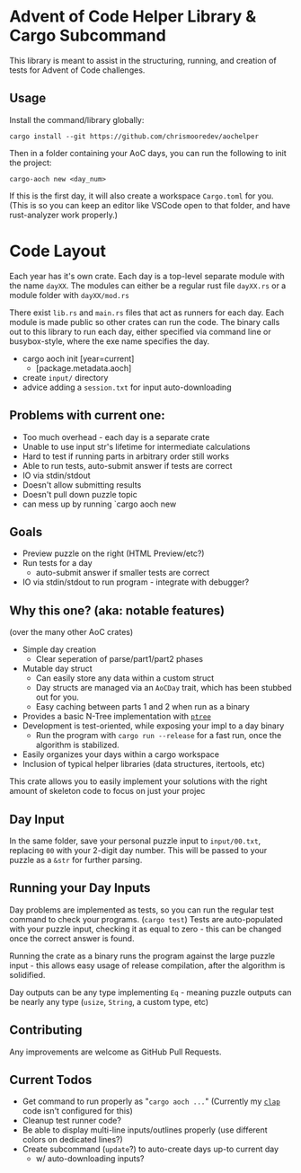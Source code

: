 
# Advent of Code Helper Library & Cargo Subcommand
This library is meant to assist in the structuring, running, and creation of tests for Advent of Code challenges.

## Usage
Install the command/library globally:
```
cargo install --git https://github.com/chrismooredev/aochelper
```
Then in a folder containing your AoC days, you can run the following to init the project:
```
cargo-aoch new <day_num>
```
If this is the first day, it will also create a workspace `Cargo.toml` for you. (This is so you can keep an editor like VSCode open to that folder, and have rust-analyzer work properly.)

# Code Layout
Each year has it's own crate. Each day is a top-level separate module with the name `dayXX`. The modules can either be a regular rust file `dayXX.rs` or a module folder with `dayXX/mod.rs`

There exist `lib.rs` and `main.rs` files that act as runners for each day. Each module is made public so other crates can run the code. The binary calls out to this library to run each day, either specified via command line or busybox-style, where the exe name specifies the day.

* cargo aoch init [year=current]
  * [package.metadata.aoch]
* create `input/` directory
* advice adding a `session.txt` for input auto-downloading

## Problems with current one:
* Too much overhead - each day is a separate crate
* Unable to use input str's lifetime for intermediate calculations
* Hard to test if running parts in arbitrary order still works
* Able to run tests, auto-submit answer if tests are correct
* IO via stdin/stdout
* Doesn't allow submitting results
* Doesn't pull down puzzle topic
* can mess up by running `cargo aoch new

## Goals
* Preview puzzle on the right (HTML Preview/etc?)
* Run tests for a day
  * auto-submit answer if smaller tests are correct
* IO via stdin/stdout to run program - integrate with debugger?

## Why this one? (aka: notable features)
(over the many other AoC crates)
* Simple day creation
  * Clear seperation of parse/part1/part2 phases
* Mutable day struct
  * Can easily store any data within a custom struct
  * Day structs are managed via an `AoCDay` trait, which has been stubbed out for you.
  * Easy caching between parts 1 and 2 when run as a binary
* Provides a basic N-Tree implementation with [`ptree`](https://crates.io/crates/ptree)
* Development is test-oriented, while exposing your impl to a day binary
  * Run the program with `cargo run --release` for a fast run, once the algorithm is stabilized.
* Easily organizes your days within a cargo workspace
* Inclusion of typical helper libraries (data structures, itertools, etc)

This crate allows you to easily implement your solutions with the right amount of skeleton code to focus on just your projec

## Day Input
In the same folder, save your personal puzzle input to `input/00.txt`, replacing `00` with your 2-digit day number. This will be passed to your puzzle as a `&str` for further parsing.

## Running your Day Inputs
Day problems are implemented as tests, so you can run the regular test command to check your programs. (`cargo test`) Tests are auto-populated with your puzzle input, checking it as equal to zero - this can be changed once the correct answer is found.

Running the crate as a binary runs the program against the large puzzle input - this allows easy usage of release compilation, after the algorithm is solidified.

Day outputs can be any type implementing `Eq` - meaning puzzle outputs can be nearly any type (`usize`, `String`, a custom type, etc)

## Contributing

Any improvements are welcome as GitHub Pull Requests.
## Current Todos
* Get command to run properly as "`cargo aoch ...`" (Currently my [`clap`](https://crates.io/crates/clap) code isn't configured for this)
* Cleanup test runner code?
* Be able to display multi-line inputs/outlines properly (use different colors on dedicated lines?)
* Create subcommand (`update`?) to auto-create days up-to current day
  * w/ auto-downloading inputs?
